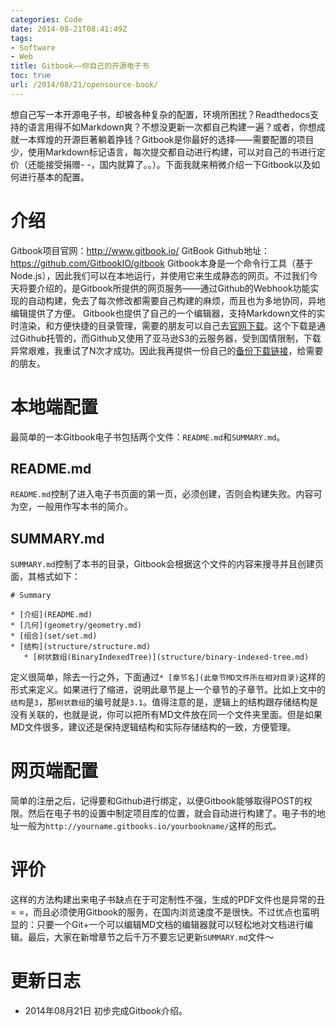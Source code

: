 ```yaml
---
categories: Code
date: 2014-08-21T08:41:49Z
tags:
- Software
- Web
title: Gitbook——你自己的开源电子书
toc: true
url: /2014/08/21/opensource-book/
---
```


想自己写一本开源电子书，却被各种复杂的配置，环境所困扰？Readthedocs支持的语言用得不如Markdown爽？不想没更新一次都自己构建一遍？或者，你想成就一本辉煌的开源巨著躺着挣钱？Gitbook是你最好的选择——需要配置的项目少，使用Markdown标记语言，每次提交都自动进行构建，可以对自己的书进行定价（还能接受捐赠- -，国内就算了。。）。下面我就来稍微介绍一下Gitbook以及如何进行基本的配置。

<!--more-->

# 介绍
Gitbook项目官网：<http://www.gitbook.io/>
GitBook Github地址：<https://github.com/GitbookIO/gitbook>
Gitbook本身是一个命令行工具（基于Node.js），因此我们可以在本地运行，并使用它来生成静态的网页。不过我们今天将要介绍的，是Gitbook所提供的网页服务——通过Github的Webhook功能实现的自动构建，免去了每次修改都需要自己构建的麻烦，而且也为多地协同，异地编辑提供了方便。
Gitbook也提供了自己的一个编辑器，支持Markdown文件的实时渲染，和方便快捷的目录管理，需要的朋友可以自己去[官网下载](https://www.gitbook.io/editor/download)。这个下载是通过Github托管的，而Github又使用了亚马逊S3的云服务器，受到国情限制，下载异常艰难，我重试了N次才成功。因此我再提供一份自己的[备份下载链接](http://www.400gb.com/file/71518805)，给需要的朋友。

# 本地端配置
最简单的一本Gitbook电子书包括两个文件：`README.md`和`SUMMARY.md`。
## README.md
`README.md`控制了进入电子书页面的第一页，必须创建，否则会构建失败。内容可为空，一般用作写本书的简介。
## SUMMARY.md
`SUMMARY.md`控制了本书的目录，Gitbook会根据这个文件的内容来搜寻并且创建页面，其格式如下：

```
# Summary

* [介绍](README.md)
* [几何](geometry/geometry.md)
* [组合](set/set.md)
* [结构](structure/structure.md)
   * [树状数组(BinaryIndexedTree)](structure/binary-indexed-tree.md)

```
定义很简单，除去一行之外，下面通过`* [章节名](此章节MD文件所在相对目录)`这样的形式来定义。如果进行了缩进，说明此章节是上一个章节的子章节。比如上文中的`结构`是`3`，那`树状数组`的编号就是`3.1`。值得注意的是，逻辑上的结构跟存储结构是没有关联的，也就是说，你可以把所有MD文件放在同一个文件夹里面。但是如果MD文件很多，建议还是保持逻辑结构和实际存储结构的一致，方便管理。

# 网页端配置
简单的注册之后，记得要和Github进行绑定，以便Gitbook能够取得POST的权限。然后在电子书的设置中制定项目库的位置，就会自动进行构建了。电子书的地址一般为`http://yourname.gitbooks.io/yourbookname/`这样的形式。

# 评价
这样的方法构建出来电子书缺点在于可定制性不强，生成的PDF文件也是异常的丑= =，而且必须使用Gitbook的服务，在国内浏览速度不是很快。不过优点也蛮明显的：只要一个Git+一个可以编辑MD文档的编辑器就可以轻松地对文档进行编辑。最后，大家在新增章节之后千万不要忘记更新`SUMMARY.md`文件～

# 更新日志
- 2014年08月21日 初步完成Gitbook介绍。